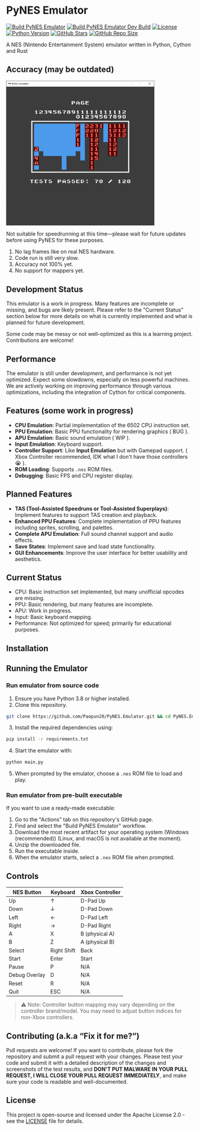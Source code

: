 # PyNES Emulator

[![Build PyNES Emulator](https://github.com/Paopun20/PyNES.Emulator/actions/workflows/build.yml/badge.svg?branch=main)](https://github.com/Paopun20/PyNES.Emulator/actions/workflows/build.yml)
[![Build PyNES Emulator Dev Build](https://github.com/Paopun20/PyNES.Emulator/actions/workflows/build.yml/badge.svg?branch=dev)](https://github.com/Paopun20/PyNES.Emulator/actions/workflows/build.yml)
[![License](https://img.shields.io/badge/License-Apache_2.0-blue.svg)](https://opensource.org/licenses/Apache-2.0)
[![Python Version](https://img.shields.io/badge/Python-3.13%2B-blue.svg)](https://www.python.org/downloads/)
[![GitHub Stars](https://img.shields.io/github/stars/Paopun20/PyNES.Emulator.svg?style=social&label=Star)](https://github.com/Paopun20/PyNES.Emulator)
[![GitHub Repo Size](https://img.shields.io/github/repo-size/Paopun20/PyNES.Emulator.svg?style=social)](https://github.com/Paopun20/PyNES.Emulator)

A NES (Nintendo Entertainment System) emulator written in Python, Cython and Rust

## Accuracy (may be outdated)

<div style="display: flex; gap: 10px;">
    <img src="./assets/screenshot/testshot 2025-10-17 195053.png" width="400" alt="PyNES Test"/>
</div>

Not suitable for speedrunning at this time—please wait for future updates before using PyNES for these purposes.

1. No lag frames like on real NES hardware.
2. Code run is still very slow.
3. Accuracy not 100% yet.
4. No support for mappers yet.

## Development Status

This emulator is a work in progress. Many features are incomplete or missing, and bugs are likely present. Please refer to the "Current Status" section below for more details on what is currently implemented and what is planned for future development.

Some code may be messy or not well-optimized as this is a learning project. Contributions are welcome!

## Performance

The emulator is still under development, and performance is not yet optimized. Expect some slowdowns, especially on less powerful machines. We are actively working on improving performance through various optimizations, including the integration of Cython for critical components.

## Features (some work in progress)

- **CPU Emulation**: Partial implementation of the 6502 CPU instruction set.
- **PPU Emulation**: Basic PPU functionality for rendering graphics ( BUG ).
- **APU Emulation**: Basic sound emulation ( WIP ).
- **Input Emulation**: Keyboard support.
- **Controller Support**: Like **Input Emulation** but with Gamepad support. ( Xbox Controller recommended, IDK what I don't have those controllers 😭 ).
- **ROM Loading**: Supports `.nes` ROM files.
- **Debugging**: Basic FPS and CPU register display.

## Planned Features

- **TAS (Tool-Assisted Speedruns or Tool-Assisted Superplays)**: Implement features to support TAS creation and playback.
- **Enhanced PPU Features**: Complete implementation of PPU features including sprites, scrolling, and palettes.
- **Complete APU Emulation**: Full sound channel support and audio effects.
- **Save States**: Implement save and load state functionality.
- **GUI Enhancements**: Improve the user interface for better usability and aesthetics.

## Current Status

- CPU: Basic instruction set implemented, but many unofficial opcodes are missing.
- PPU: Basic rendering, but many features are incomplete.
- APU: Work in progress.
- Input: Basic keyboard mapping.
- Performance: Not optimized for speed; primarily for educational purposes.

## Installation

## Running the Emulator

### Run emulator from source code

1. Ensure you have Python 3.8 or higher installed.
2. Clone this repository.

```bash
git clone https://github.com/Paopun20/PyNES.Emulator.git && cd PyNES.Emulator
```

3. Install the required dependencies using:

```bash
pip install -r requirements.txt
```

4. Start the emulator with:

```bash
python main.py
```

5. When prompted by the emulator, choose a `.nes` ROM file to load and play.

### Run emulator from pre-built executable

If you want to use a ready-made executable:

1. Go to the "Actions" tab on this repository's GitHub page.
2. Find and select the "Build PyNES Emulator" workflow.
3. Download the most recent artifact for your operating system (Windows (recommended)) (Linux, and macOS is not available at the moment).
4. Unzip the downloaded file.
5. Run the executable inside.
6. When the emulator starts, select a `.nes` ROM file when prompted.

## Controls

| NES Button    | Keyboard    | Xbox Controller |
| ------------- | ----------- | --------------- |
| Up            | ↑           | D-Pad Up        |
| Down          | ↓           | D-Pad Down      |
| Left          | ←           | D-Pad Left      |
| Right         | →           | D-Pad Right     |
| A             | X           | B (physical A)  |
| B             | Z           | A (physical B)  |
| Select        | Right Shift | Back            |
| Start         | Enter       | Start           |
| Pause         | P           | N/A             |
| Debug Overlay | D           | N/A             |
| Reset         | R           | N/A             |
| Quit          | ESC         | N/A             |

> ⚠️ Note: Controller button mapping may vary depending on the controller brand/model. You may need to adjust button indices for non-Xbox controllers.

## Contributing (a.k.a “Fix it for me?”)

Pull requests are welcome! If you want to contribute, please fork the repository and submit a pull request with your changes. Please test your code and submit it with a detailed description of the changes and screenshots of the test results, and **DON'T PUT MALWARE IN YOUR PULL REQUEST, I WILL CLOSE YOUR PULL REQUEST IMMEDIATELY**, and make sure your code is readable and well-documented.

## License

This project is open-source and licensed under the Apache License 2.0 - see the [LICENSE](LICENSE.md) file for details.
